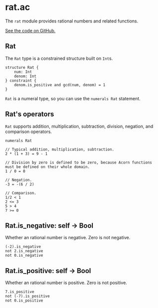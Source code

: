 # rat.ac

The `rat` module provides rational numbers and related functions.

[See the code on GitHub.](https://github.com/acornprover/acornlib/blob/master/rat.ac)

## Rat

The `Rat` type is a constrained structure built on `Int`s.

```acorn
structure Rat {
    num: Int
    denom: Int
} constraint {
    denom.is_positive and gcd(num, denom) = 1
}
```

`Rat` is a numeral type, so you can use the `numerals Rat` statement.

## Rat's operators

`Rat` supports addition, multiplication, subtraction, division, negation, and comparison operators.

```acorn
numerals Rat

// Typical addition, multiplication, subtraction.
2 * (1 + 3) = 9 - 1

// Division by zero is defined to be zero, because Acorn functions must be defined on their whole domain.
1 / 0 = 0

// Negation.
-3 = -(6 / 2)

// Comparison.
1/2 < 1
2 <= 3
5 > 4
7 >= 0
```

## Rat.is_negative: self -> Bool

Whether an rational number is negative. Zero is not negative.

```acorn
(-2).is_negative
not 2.is_negative
not 0.is_negative
```

## Rat.is_positive: self -> Bool

Whether an rational number is positive. Zero is not positive.

```acorn
7.is_positive
not (-7).is_positive
not 0.is_positive
```
